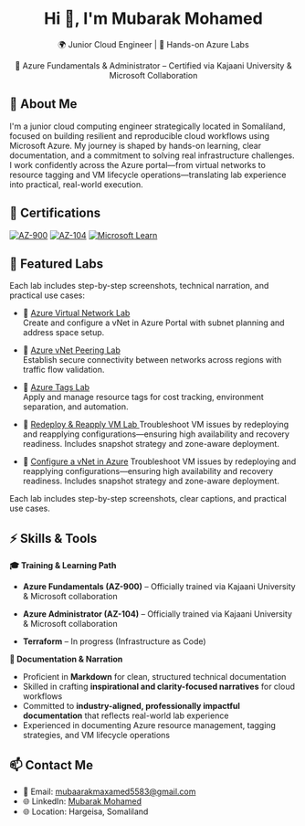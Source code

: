 
<h1 align="center">Hi 👋, I'm Mubarak Mohamed</h1> 
<p align="center">🌍 Junior Cloud Engineer | 🧪 Hands-on Azure Labs</p>
<p align="center">📘 Azure Fundamentals & Administrator – Certified via Kajaani University & Microsoft Collaboration </p>

## 🧠 About Me 
I'm a junior cloud computing engineer strategically located in Somaliland, focused on building resilient and reproducible cloud workflows using Microsoft Azure. My journey is shaped by hands-on learning, clear documentation, and a commitment to solving real infrastructure challenges. I work confidently across the Azure portal—from virtual networks to resource tagging and VM lifecycle operations—translating lab experience into practical, real-world execution.

  ## 🏅 Certifications 

[![AZ-900](https://img.shields.io/badge/AZ--900-Trained-blue)](https://approval.edukamu.fi/v2/?code=TVRSaVpUSTFNbVJpTTJKbE9UQXdPREV6WkRNMVpHWTVOekJpWWpCbFlqVTZWVEpHYzJSSFZtdFlNVGxzZUdWTVZIZHBVa0ZWZWpOWlJqbEdaRTFvY1hWQ2RtaE9ZbFJ1TDNKblpYazBRMXB2VlRGWmRXbE9jR2x6VEd0RVVGQjFVbUZVU0hsNFVEVmtNM2gyY21oSGQwRnJXbkZDV1hGaGNXRkNSM3A0YVVOdFJucFVSVFIzZERSb2RHTTk=)
[![AZ-104](https://img.shields.io/badge/AZ--104-Trained-blue)](https://approval.edukamu.fi/v2/?code=TUdWaU1qZ3dORE0yTmpVMllqRTJNRE5qTUdWaVltVXlaams0WVdNd00yWTZWVEpHYzJSSFZtdFlNVGwzYzFvNVl6bHRZMmgyWW1Gd2R5OU9la1ZTVkRWWWJGRkhTbXBwVlZSWE1sYzVRbUpKTmxvd1JUbDVOazgyWW1SNmRGYzRjRVZOUTFGSlpuQTNTRWR5VkdsUFJVOUZUV1JsZGtsWk1EVjJOVGxaVWpGSk9XRnFkamM1TlhoSE1Fazk=)
[![Microsoft Learn](https://img.shields.io/badge/Microsoft%20Learn-Badge%20Earned-success)](https://learn.microsoft.com/en-gb/users/mubarakmaxamed-2574/achievements/9yg2fzsu)
## 🧪 Featured Labs

Each lab includes step-by-step screenshots, technical narration, and practical use cases:

- 🔹 [Azure Virtual Network Lab](https://github.com/Mubaarak1-git/Azure-VN-lab) <br>Create and configure a vNet in Azure Portal with subnet planning and address space setup. 
- 🔹 [Azure vNet Peering Lab](https://github.com/Mubaarak1-git/Azure-VNet-Peering-Lab) <br>Establish secure connectivity between networks across regions with traffic flow validation. 
- 🔹 [Azure Tags Lab](https://github.com/Mubaarak1-git/Azure-Tags-Lab) <br>Apply and manage resource tags for cost tracking, environment separation, and automation.
  
- 🔹 [Redeploy & Reapply VM Lab ](https://github.com/Mubaarak1-git/Redeploy-Reapply-VM-Lab-.git) Troubleshoot VM issues by redeploying and reapplying configurations—ensuring high availability and recovery readiness. Includes snapshot strategy and zone-aware deployment.

- 🔹 [Configure a vNet in Azure](https://github.com/Mubaarak1-git/AzureLab-Configure-vNet-Subnet.git) Troubleshoot VM issues by redeploying and reapplying configurations—ensuring high availability and recovery readiness. Includes snapshot strategy and zone-aware deployment.


Each lab includes step-by-step screenshots, clear captions, and practical use cases.
## ⚡ Skills & Tools
 **🎓 Training & Learning Path**
- **Azure Fundamentals (AZ-900)** – Officially trained via Kajaani University & Microsoft collaboration

- **Azure Administrator (AZ-104)** – Officially trained via Kajaani University & Microsoft collaboration

- **Terraform** – In progress (Infrastructure as Code)


**📝 Documentation & Narration**  
- Proficient in **Markdown** for clean, structured technical documentation  
- Skilled in crafting **inspirational and clarity-focused narratives** for cloud workflows  
- Committed to **industry-aligned, professionally impactful documentation** that reflects real-world lab experience  
- Experienced in documenting Azure resource management, tagging strategies, and VM lifecycle operations
## 📫 Contact Me

- 📧 Email: mubaarakmaxamed5583@gmail.com
- 🌐 LinkedIn: [Mubarak Mohamed](https://www.linkedin.com/in/mubarak-mohamed-81bb16209/)
- 🌐 Location: Hargeisa, Somaliland  

<!-- 
<p align="center">
  <img src="https://komarev.com/ghpvc/?username=Mubaarak1-git&style=for-the-badge&color=blue" alt="Profile views"/>
</p> -->






<!---
Mubaarak1-git/Mubaarak1-git is a ✨ special ✨ repository because its `README.md` (this file) appears on your GitHub profile.
You can click the Preview link to take a look at your changes.
--->
